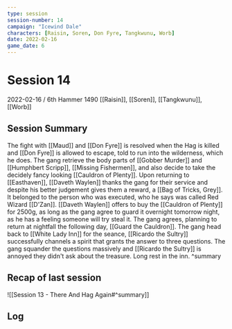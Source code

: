```yaml
---
type: session
session-number: 14
campaign: "Icewind Dale"
characters: [Raisin, Soren, Don Fyre, Tangkwunu, Worb]
date: 2022-02-16
game_date: 6
---
```


# Session  14
2022-02-16 / 6th Hammer 1490
[[Raisin]], [[Soren]], [[Tangkwunu]], [[Worb]]

## Session Summary
The fight with [[Maud]] and [[Don Fyre]] is resolved when the Hag is killed and [[Don Fyre]] is allowed to escape, told to run into the wilderness, which he does. The gang retrieve the body parts of [[Gobber Murder]] and [[Humphbert Scripp]], [[Missing Fishermen]], and also decide to take the decidely fancy looking [[Cauldron of Plenty]].
Upon returning to [[Easthaven]], [[Daveth Waylen]] thanks the gang for their service and despite his better judgement gives them a reward, a [[Bag of Tricks, Grey]]. It belonged to the person who was executed, who he says was called Red Wizard [[D'Zan]].
[[Daveth Waylen]] offers to buy the [[Cauldron of Plenty]] for 2500g, as long as the gang agree to guard it overnight tomorrow night, as he has a feeling someone will try steal it. The gang agrees, planning to return at nightfall the following day, [[Guard the Cauldron]].
The gang head back to [[White Lady Inn]] for the seance, [[Ricardo the Sultry]] successfully channels a spirit that grants the answer to three questions. The gang squander the questions massively and [[Ricardo the Sultry]] is annoyed they didn't ask about the treasure.
Long rest in the inn.
^summary

## Recap of last session
![[Session 13 - There And Hag Again#^summary]]

## Log

